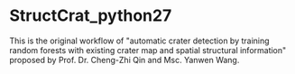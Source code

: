 # StructCrat_python27
This is the original workflow of "automatic crater detection by training random forests with existing crater map and spatial structural information" proposed by Prof. Dr. Cheng-Zhi Qin and Msc. Yanwen Wang. 
